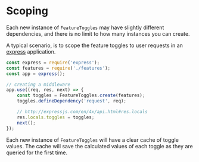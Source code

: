 # Scoping
Each new instance of `FeatureToggles` may have slightly different 
dependencies, and there is no limit to how many instances you can create.

A typical scenario, is to scope the feature toggles to user requests in an 
[express](https://expressjs.com/) application.

```js
const express = require('express');
const features = require('./features');
const app = express();

// creating a middleware
app.use((req, res, next) => {
    const toggles = FeatureToggles.create(features);
    toggles.defineDependency('request', req);

    // http://expressjs.com/en/4x/api.html#res.locals
    res.locals.toggles = toggles;
    next();
});
```

Each new instance of `FeatureToggles` will have a clear cache of toggle 
values. The cache will save the calculated values of each toggle as they 
are queried for the first time.
